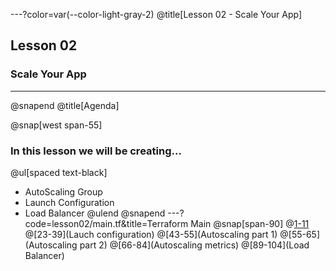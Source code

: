---?color=var(--color-light-gray-2)
@title[Lesson 02 - Scale Your App]

## Lesson 02 
### Scale Your App

---

@snapend
@title[Agenda]

@snap[west span-55]
### In this lesson we will be creating...

@ul[spaced text-black]
- AutoScaling Group
- Launch Configuration
- Load Balancer
@ulend
@snapend
---?code=lesson02/main.tf&title=Terraform Main
@snap[span-90]
@[1-11](provider)
@[23-39](Lauch configuration)
@[43-55](Autoscaling part 1)
@[55-65](Autoscaling part 2)
@[66-84](Autoscaling metrics)
@[89-104](Load Balancer)

